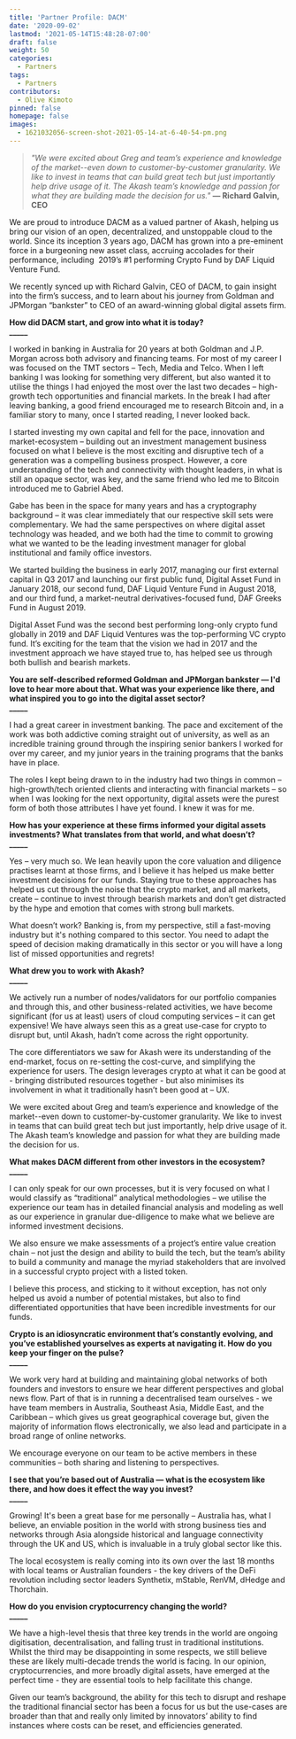 ```yaml
---
title: 'Partner Profile: DACM'
date: '2020-09-02'
lastmod: '2021-05-14T15:48:28-07:00'
draft: false
weight: 50
categories:
  - Partners
tags:
  - Partners
contributors:
  - Olive Kimoto
pinned: false
homepage: false
images:
  - 1621032056-screen-shot-2021-05-14-at-6-40-54-pm.png
---
```

> _"We were excited about Greg and team’s experience and knowledge of the market--even down to customer-by-customer granularity. We like to invest in teams that can build great tech but just importantly help drive usage of it. The Akash team’s knowledge and passion for what they are building made the decision for us."_ **— Richard Galvin, CEO**

We are proud to introduce DACM as a valued partner of Akash, helping us bring our vision of an open, decentralized, and unstoppable cloud to the world. Since its inception 3 years ago, DACM has grown into a pre-eminent force in a burgeoning new asset class, accruing accolades for their performance, including  2019’s #1 performing Crypto Fund by DAF Liquid Venture Fund.   

We recently synced up with Richard Galvin, CEO of DACM, to gain insight into the firm’s success, and to learn about his journey from Goldman and JPMorgan “bankster” to CEO of an award-winning global digital assets firm.  

**How did DACM start, and grow into what it is today?**  
**\_\_\_\_\_**

I worked in banking in Australia for 20 years at both Goldman and J.P. Morgan across both advisory and financing teams. For most of my career I was focused on the TMT sectors – Tech, Media and Telco. When I left banking I was looking for something very different, but also wanted it to utilise the things I had enjoyed the most over the last two decades – high-growth tech opportunities and financial markets. In the break I had after leaving banking, a good friend encouraged me to research Bitcoin and, in a familiar story to many, once I started reading, I never looked back.

I started investing my own capital and fell for the pace, innovation and market-ecosystem – building out an investment management business focused on what I believe is the most exciting and disruptive tech of a generation was a compelling business prospect. However, a core understanding of the tech and connectivity with thought leaders, in what is still an opaque sector, was key, and the same friend who led me to Bitcoin introduced me to Gabriel Abed. 

Gabe has been in the space for many years and has a cryptography background – it was clear immediately that our respective skill sets were complementary. We had the same perspectives on where digital asset technology was headed, and we both had the time to commit to growing what we wanted to be the leading investment manager for global institutional and family office investors.

We started building the business in early 2017, managing our first external capital in Q3 2017 and launching our first public fund, Digital Asset Fund in January 2018, our second fund, DAF Liquid Venture Fund in August 2018, and our third fund, a market-neutral derivatives-focused fund, DAF Greeks Fund in August 2019. 

Digital Asset Fund was the second best performing long-only crypto fund globally in 2019 and DAF Liquid Ventures was the top-performing VC crypto fund. It’s exciting for the team that the vision we had in 2017 and the investment approach we have stayed true to, has helped see us through both bullish and bearish markets.  

**You are self-described reformed Goldman and JPMorgan bankster — I'd love to hear more about that. What was your experience like there, and what inspired you to go into the digital asset sector?**  
**\_\_\_\_\_**

I had a great career in investment banking. The pace and excitement of the work was both addictive coming straight out of university, as well as an incredible training ground through the inspiring senior bankers I worked for over my career, and my junior years in the training programs that the banks have in place.   

The roles I kept being drawn to in the industry had two things in common – high-growth/tech oriented clients and interacting with financial markets – so when I was looking for the next opportunity, digital assets were the purest form of both those attributes I have yet found. I knew it was for me.  

**How has your experience at these firms informed your digital assets investments? What translates from that world, and what doesn’t?**  
**\_\_\_\_\_**

Yes – very much so. We lean heavily upon the core valuation and diligence practises learnt at those firms, and I believe it has helped us make better investment decisions for our funds. Staying true to these approaches has helped us cut through the noise that the crypto market, and all markets, create – continue to invest through bearish markets and don’t get distracted by the hype and emotion that comes with strong bull markets. 

What doesn’t work? Banking is, from my perspective, still a fast-moving industry but it's nothing compared to this sector. You need to adapt the speed of decision making dramatically in this sector or you will have a long list of missed opportunities and regrets!  

**What drew you to work with Akash?**  
**\_\_\_\_\_**

We actively run a number of nodes/validators for our portfolio companies and through this, and other business-related activities, we have become significant (for us at least) users of cloud computing services – it can get expensive! We have always seen this as a great use-case for crypto to disrupt but, until Akash, hadn’t come across the right opportunity.   

The core differentiators we saw for Akash were its understanding of the end-market, focus on re-setting the cost-curve, and simplifying the experience for users. The design leverages crypto at what it can be good at - bringing distributed resources together - but also minimises its involvement in what it traditionally hasn’t been good at – UX.   

We were excited about Greg and team’s experience and knowledge of the market--even down to customer-by-customer granularity. We like to invest in teams that can build great tech but just importantly, help drive usage of it. The Akash team’s knowledge and passion for what they are building made the decision for us.  

**What makes DACM different from other investors in the ecosystem?**  
**\_\_\_\_\_**

I can only speak for our own processes, but it is very focused on what I would classify as “traditional” analytical methodologies – we utilise the experience our team has in detailed financial analysis and modeling as well as our experience in granular due-diligence to make what we believe are informed investment decisions.   

We also ensure we make assessments of a project’s entire value creation chain – not just the design and ability to build the tech, but the team’s ability to build a community and manage the myriad stakeholders that are involved in a successful crypto project with a listed token.   

I believe this process, and sticking to it without exception, has not only helped us avoid a number of potential mistakes, but also to find differentiated opportunities that have been incredible investments for our funds.  

**Crypto is an idiosyncratic environment that’s constantly evolving, and you’ve established yourselves as experts at navigating it. How do you keep your finger on the pulse?**  
**\_\_\_\_\_**

We work very hard at building and maintaining global networks of both founders and investors to ensure we hear different perspectives and global news flow. Part of that is in running a decentralised team ourselves - we have team members in Australia, Southeast Asia, Middle East, and the Caribbean – which gives us great geographical coverage but, given the majority of information flows electronically, we also lead and participate in a broad range of online networks.   

We encourage everyone on our team to be active members in these communities – both sharing and listening to perspectives.  

**I see that you’re based out of Australia — what is the ecosystem like there, and how does it effect the way you invest?**  
**\_\_\_\_\_**

Growing! It's been a great base for me personally – Australia has, what I believe, an enviable position in the world with strong business ties and networks through Asia alongside historical and language connectivity through the UK and US, which is invaluable in a truly global sector like this.   

The local ecosystem is really coming into its own over the last 18 months with local teams or Australian founders - the key drivers of the DeFi revolution including sector leaders Synthetix, mStable, RenVM, dHedge and Thorchain.  

**How do you envision cryptocurrency changing the world?**  
**\_\_\_\_\_**

We have a high-level thesis that three key trends in the world are ongoing digitisation, decentralisation, and falling trust in traditional institutions. Whilst the third may be disappointing in some respects, we still believe these are likely multi-decade trends the world is facing. In our opinion, cryptocurrencies, and more broadly digital assets, have emerged at the perfect time - they are essential tools to help facilitate this change.   

Given our team’s background, the ability for this tech to disrupt and reshape the traditional financial sector has been a focus for us but the use-cases are broader than that and really only limited by innovators’ ability to find instances where costs can be reset, and efficiencies generated.